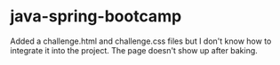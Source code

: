 # java-spring-bootcamp
Added a challenge.html and challenge.css files but I don't know how to integrate it into the project. The page doesn't show up after baking.

